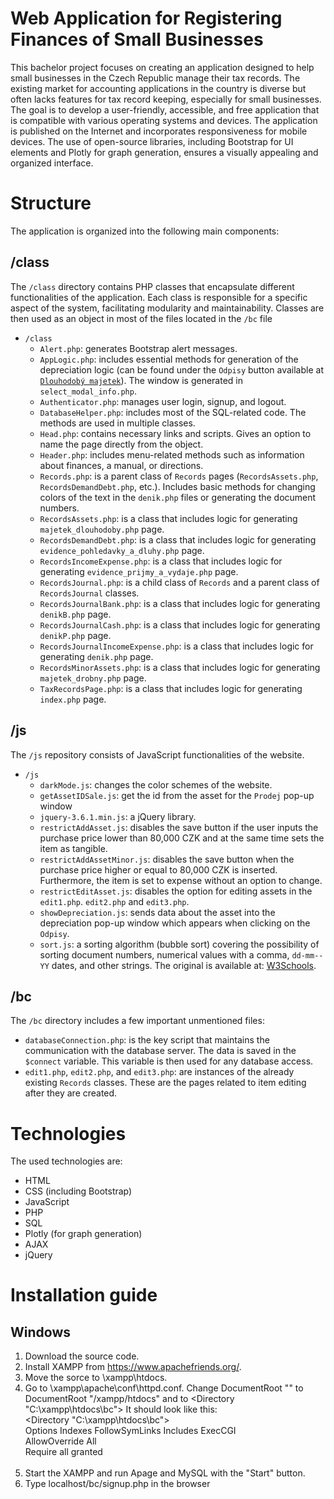 # Web Application for Registering Finances of Small Businesses
This bachelor project focuses on creating an application designed to help small businesses in the Czech Republic manage their tax records. The existing market for accounting applications in the country is diverse but often lacks features for tax record keeping, especially for small businesses. The goal is to develop a user-friendly, accessible, and free application that is compatible with various operating systems and devices. The application is published on the Internet and incorporates responsiveness for mobile devices. The use of open-source libraries, including Bootstrap for UI elements and Plotly for graph generation, ensures a visually appealing and organized interface.

# Structure

The application is organized into the following main components:

## /class

The `/class` directory contains PHP classes that encapsulate different functionalities of the application. Each class is responsible for a specific aspect of the system, facilitating modularity and maintainability. Classes are then used as an object in most of the files located in the `/bc` file

- `/class`
  - `Alert.php`: generates Bootstrap alert messages.
  - `AppLogic.php`: includes essential methods for generation of the depreciation logic (can be found under the `Odpisy` button available at [`Dlouhodobý majetek`](https://danovaevidencecepela.cz/majetek_dlouhodoby.php)). The window is generated in `select_modal_info.php`.
  - `Authenticator.php`: manages user login, signup, and logout. 
  - `DatabaseHelper.php`: includes most of the SQL-related code. The methods are used in multiple classes.
  - `Head.php`: contains necessary links and scripts. Gives an option to name the page directly from the object.
  - `Header.php`: includes menu-related methods such as information about finances, a manual, or directions.
  - `Records.php`: is a parent class of `Records` pages (`RecordsAssets.php`, `RecordsDemandDebt.php`, etc.). Includes basic methods for changing colors of the text in the `denik.php` files or generating the document numbers.
  - `RecordsAssets.php`: is a class that includes logic for generating `majetek_dlouhodoby.php` page.
  - `RecordsDemandDebt.php`: is a class that includes logic for generating `evidence_pohledavky_a_dluhy.php` page.
  - `RecordsIncomeExpense.php`: is a class that includes logic for generating `evidence_prijmy_a_vydaje.php` page.
  - `RecordsJournal.php`:  is a child class of `Records` and a parent class of `RecordsJournal` classes.
  - `RecordsJournalBank.php`:  is a class that includes logic for generating `denikB.php` page.
  - `RecordsJournalCash.php`:  is a class that includes logic for generating `denikP.php` page.
  - `RecordsJournalIncomeExpense.php`:  is a class that includes logic for generating `denik.php` page.
  - `RecordsMinorAssets.php`:  is a class that includes logic for generating `majetek_drobny.php` page.
  - `TaxRecordsPage.php`:  is a class that includes logic for generating `index.php` page.

## /js

The `/js` repository consists of JavaScript functionalities of the website.

- `/js`
  - `darkMode.js`: changes the color schemes of the website.
  - `getAssetIDSale.js`: get the id from the asset for the `Prodej` pop-up window
  - `jquery-3.6.1.min.js`: a jQuery library.
  - `restrictAddAsset.js`: disables the save button if the user inputs the purchase price lower than 80,000 CZK and at the same time sets the item as tangible.
  - `restrictAddAssetMinor.js`: disables the save button when the purchase price higher or equal to 80,000 CZK is inserted. Furthermore, the item is set to expense without an option to change.
  - `restrictEditAsset.js`: disables the option for editing assets in the `edit1.php`. `edit2.php` and `edit3.php`.
  - `showDepreciation.js`: sends data about the asset into the depreciation pop-up window which appears when clicking on the `Odpisy`.
  - `sort.js`: a sorting algorithm (bubble sort) covering the possibility of sorting document numbers, numerical values with a comma, `dd-mm--YY` dates, and other strings. The original is available at: [W3Schools](https://www.w3schools.com/howto/howto_js_sort_list.asp).
 
## /bc
The `/bc` directory includes a few important unmentioned files:

- `databaseConnection.php`: is the key script that maintains the communication with the database server. The data is saved in the `$connect` variable. This variable is then used for any database access.
- `edit1.php`, `edit2.php`, and `edit3.php`: are instances of the already existing `Records` classes. These are the pages related to item editing after they are created.

# Technologies

The used technologies are:

- HTML
- CSS (including Bootstrap)
- JavaScript
- PHP
- SQL
- Plotly (for graph generation)
- AJAX
- jQuery

# Installation guide

## Windows
1. Download the source code.
2. Install XAMPP from https://www.apachefriends.org/.
3. Move the sorce to \xampp\htdocs.
4. Go to \xampp\apache\conf\httpd.conf. Change DocumentRoot "" to DocumentRoot "/xampp/htdocs" and <Directory> to <Directory "C:\xampp\htdocs\bc">
It should look like this:<br />
<Directory "C:\xampp\htdocs\bc"><br />
        Options Indexes FollowSymLinks Includes ExecCGI<br />
        AllowOverride All<br />
        Require all granted<br />
</Directory><br />
5. Start the XAMPP and run Apage and MySQL with the "Start" button.
6. Type localhost/bc/signup.php in the browser
